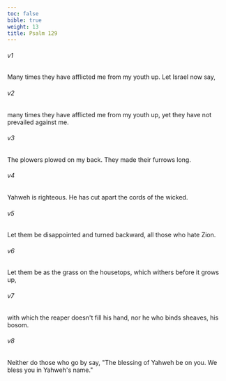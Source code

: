 ```yaml
---
toc: false
bible: true
weight: 13
title: Psalm 129
---
```




###### v1 
Many times they have afflicted me from my youth up. Let Israel now say, 

###### v2 
many times they have afflicted me from my youth up, yet they have not prevailed against me. 

###### v3 
The plowers plowed on my back. They made their furrows long. 

###### v4 
Yahweh is righteous. He has cut apart the cords of the wicked. 

###### v5 
Let them be disappointed and turned backward, all those who hate Zion. 

###### v6 
Let them be as the grass on the housetops, which withers before it grows up, 

###### v7 
with which the reaper doesn't fill his hand, nor he who binds sheaves, his bosom. 

###### v8 
Neither do those who go by say, "The blessing of Yahweh be on you. We bless you in Yahweh's name."
